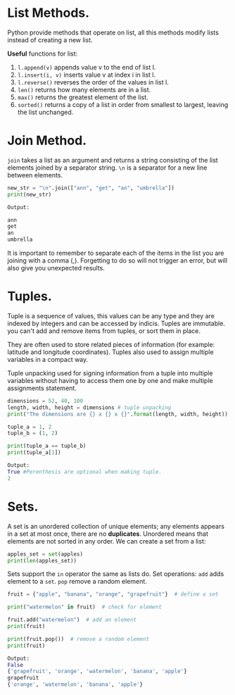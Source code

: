 # List Methods.

Python provide methods that operate on list, all this methods modify lists instead of creating a new list.

**Useful** functions for list:

1. `l.append(v)` appends value v to the end of list l.
2. `l.insert(i, v)` inserts value v at index i in list l.
3. `l.reverse()` reverses the order of the values in list l.
4. `len()` returns how many elements are in a list.
5. `max()` returns the greatest element of the list. 
6. `sorted()` returns a copy of a list in order from smallest to largest, leaving the list unchanged.


# Join Method.

`join` takes a list as an argument and returns a string consisting of the list elements joined by a separator string. `\n` is a separator for a new line between elements.
```python
new_str = "\n".join(["ann", "get", "an", "umbrella"])
print(new_str)

Output:

ann
get
an
umbrella
```
It is important to remember to separate each of the items in the list you are joining with a comma (,). Forgetting to do so will not trigger an error, but will also give you unexpected results.

# Tuples.

Tuple is a sequence of values, this values can be any type and they are indexed by integers and can be accessed by indicis. Tuples are immutable. you can't add and remove items from tuples, or sort them in place. 

They are often used to store related pieces of information (for example: latitude and longitude coordinates). Tuples also used to assign multiple variables in a compact way.

Tuple unpacking used for signing information from a tuple into multiple variables without having to access them one by one and make multiple assignments statement.
```python
dimensions = 52, 40, 100
length, width, height = dimensions # tuple unpacking
print("The dimensions are {} x {} x {}".format(length, width, height))
```

```python
tuple_a = 1, 2
tuple_b = (1, 2)

print(tuple_a == tuple_b)
print(tuple_a[1])

Output:
True #Perenthesis are optional when making tuple.
2
```

# Sets.

A set is an unordered collection of unique elements; any elements appears in a set at most once, there are no **duplicates**. Unordered means that elements are not sorted in any order.
We can create a set from a list:
```python
apples_set = set(apples)
print(len(apples_set))
```

Sets support the `in` operator the same as lists do.
Set operations:
`add` adds element to a `set`.
`pop` remove a random element. 

```python 
fruit = {"apple", "banana", "orange", "grapefruit"}  # define a set

print("watermelon" in fruit)  # check for element

fruit.add("watermelon")  # add an element
print(fruit)

print(fruit.pop())  # remove a random element
print(fruit)

Output:
False
{'grapefruit', 'orange', 'watermelon', 'banana', 'apple'}
grapefruit
{'orange', 'watermelon', 'banana', 'apple'}
```